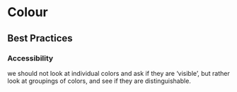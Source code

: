 # Colour

## Best Practices

### Accessibility

we should not look at individual colors and ask if they are ‘visible’, but rather look at groupings of colors, and see if they are distinguishable.



